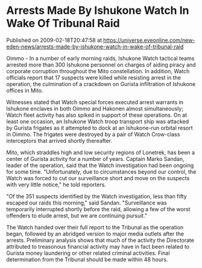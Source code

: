 # Arrests Made By Ishukone Watch In Wake Of Tribunal Raid
Published on 2009-02-18T20:47:58 at https://universe.eveonline.com/new-eden-news/arrests-made-by-ishukone-watch-in-wake-of-tribunal-raid

Oimmo - In a number of early morning raids, Ishukone Watch tactical teams arrested more than 300 Ishukone personnel on charges of aiding piracy and corporate corruption throughout the Mito constellation. In addition, Watch officials report that 17 suspects were killed while resisting arrest in the operation, the culmination of a crackdown on Gurista infiltration of Ishukone offices in Mito.

Witnesses stated that Watch special forces executed arrest warrants in Ishukone enclaves in both Oimmo and Hakonen almost simultaneously; Watch fleet activity has also spiked in support of these operations. On at least one occasion, an Ishukone Watch troop transport ship was attacked by Gurista frigates as it attempted to dock at an Ishukone-run orbital resort in Oimmo. The frigates were destroyed by a pair of Watch Crow-class interceptors that arrived shortly thereafter.

Mito, which straddles high and low security regions of Lonetrek, has been a center of Gurista activity for a number of years. Captain Marko Sandan, leader of the operation, said that the Watch investigation had been ongoing for some time. "Unfortunately, due to circumstances beyond our control, the Watch was forced to cut our surveillance short and move on the suspects with very little notice," he told reporters.

 "Of the 351 suspects identified by the Watch investigation, less than fifty escaped our raids this morning," said Sandan. "Surveillance was temporarily interrupted shortly before the raid, allowing a few of the worst offenders to elude arrest, but we are continuing pursuit."

The Watch handed over their full report to the Tribunal as the operation began, followed by an abridged version to major media outlets after the arrests. Preliminary analysis shows that much of the activity the Directorate attributed to treasonous financial activity may have in fact been related to Gurista money laundering or other related criminal activities. Final determination from the Tribunal should be made within 48 hours.
